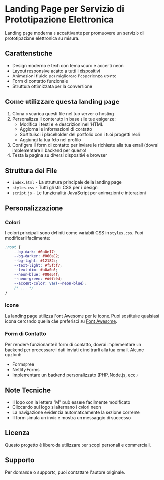 # Landing Page per Servizio di Prototipazione Elettronica

Landing page moderna e accattivante per promuovere un servizio di prototipazione elettronica su misura.

## Caratteristiche

- Design moderno e tech con tema scuro e accenti neon
- Layout responsive adatto a tutti i dispositivi
- Animazioni fluide per migliorare l'esperienza utente
- Form di contatto funzionale
- Struttura ottimizzata per la conversione

## Come utilizzare questa landing page

1. Clona o scarica questi file nel tuo server o hosting
2. Personalizza il contenuto in base alle tue esigenze:
   - Modifica i testi e le descrizioni nell'HTML
   - Aggiorna le informazioni di contatto
   - Sostituisci i placeholder del portfolio con i tuoi progetti reali
   - Aggiungi la tua foto nel profilo
3. Configura il form di contatto per inviare le richieste alla tua email (dovrai implementare il backend per questo)
4. Testa la pagina su diversi dispositivi e browser

## Struttura dei File

- `index.html` - La struttura principale della landing page
- `styles.css` - Tutti gli stili CSS per il design
- `script.js` - Le funzionalità JavaScript per animazioni e interazioni

## Personalizzazione

### Colori

I colori principali sono definiti come variabili CSS in `styles.css`. Puoi modificarli facilmente:

```css
:root {
    --bg-dark: #0a0e17;
    --bg-darker: #060a12;
    --bg-light: #121824;
    --text-light: #f5f5f7;
    --text-dim: #a0a0a5;
    --neon-blue: #00e5ff;
    --neon-green: #00ff9d;
    --accent-color: var(--neon-blue);
    /* ... */
}
```

### Icone

La landing page utilizza Font Awesome per le icone. Puoi sostituire qualsiasi icona cercando quella che preferisci su [Font Awesome](https://fontawesome.com/).

### Form di Contatto

Per rendere funzionante il form di contatto, dovrai implementare un backend per processare i dati inviati e inoltrarli alla tua email. Alcune opzioni:

- Formspree
- Netlify Forms
- Implementare un backend personalizzato (PHP, Node.js, ecc.)

## Note Tecniche

- Il logo con la lettera "M" può essere facilmente modificato
- Cliccando sul logo si alternano i colori neon
- La navigazione evidenzia automaticamente la sezione corrente
- Il form simula un invio e mostra un messaggio di successo

## Licenza

Questo progetto è libero da utilizzare per scopi personali e commerciali.

## Supporto

Per domande o supporto, puoi contattare l'autore originale. 